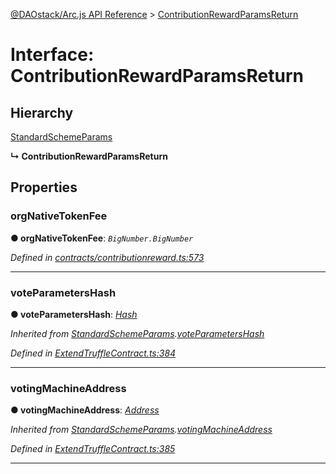 [@DAOstack/Arc.js API Reference](../README.md) > [ContributionRewardParamsReturn](../interfaces/contributionrewardparamsreturn.md)



# Interface: ContributionRewardParamsReturn

## Hierarchy


 [StandardSchemeParams](standardschemeparams.md)

**↳ ContributionRewardParamsReturn**








## Properties
<a id="orgnativetokenfee"></a>

###  orgNativeTokenFee

**●  orgNativeTokenFee**:  *`BigNumber.BigNumber`* 

*Defined in [contracts/contributionreward.ts:573](https://github.com/daostack/arc.js/blob/0fff6d4/lib/contracts/contributionreward.ts#L573)*





___

<a id="voteparametershash"></a>

###  voteParametersHash

**●  voteParametersHash**:  *[Hash](../#hash)* 

*Inherited from [StandardSchemeParams](standardschemeparams.md).[voteParametersHash](standardschemeparams.md#voteparametershash)*

*Defined in [ExtendTruffleContract.ts:384](https://github.com/daostack/arc.js/blob/0fff6d4/lib/ExtendTruffleContract.ts#L384)*





___

<a id="votingmachineaddress"></a>

###  votingMachineAddress

**●  votingMachineAddress**:  *[Address](../#address)* 

*Inherited from [StandardSchemeParams](standardschemeparams.md).[votingMachineAddress](standardschemeparams.md#votingmachineaddress)*

*Defined in [ExtendTruffleContract.ts:385](https://github.com/daostack/arc.js/blob/0fff6d4/lib/ExtendTruffleContract.ts#L385)*





___


